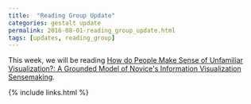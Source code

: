 ```yaml
---
title:  "Reading Group Update"
categories: gestalt update
permalink: 2016-08-01-reading_group_update.html
tags: [updates, reading_group]
---
```


This week, we will be reading [How do People Make Sense of Unfamiliar Visualization?: A Grounded Model of Novice's Information Visualization Sensemaking](https://www.computer.org/csdl/trans/tg/preprint/07192668.pdf). 

{% include links.html %}